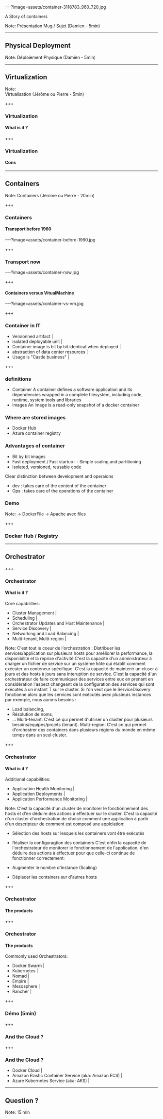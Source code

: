 ---?image=assets/container-3118783_960_720.jpg

<span class="primary-title">
    <span>A Story </span>   
    <span> of containers</span>
</span> 

Note: 
Présentation Mug / Sujet (Damien - 5min)

---

## Physical Deployment

Note: 
Déploiement Physique (Damien - 5min)

---

## Virtualization

Note:  
Virtualisation (Jérôme ou Pierre - 5min)

+++

### Virtualization 
#### What is it ?

+++

### Virtualization 
#### Cons

---

## Containers

Note: 
Containers (Jérôme ou Pierre - 20min)

+++

### Containers 
#### Transport before 1960
---?image=assets/container-before-1960.jpg

+++

### Transport now
---?image=assets/container-now.jpg

+++

#### Containers versus VitualMachine    
---?image=assets/container-vs-vm.jpg

+++ 

### Container in IT

- Versionned artifact |
- isolated deployable unit |
- Container image is bit by bit identical when deployed | 
- abstraction of data center resources |
- Usage is "Castle business" |

+++

### definitions 
- Container
A container defines a software application and its dependencies wrapped in a complete filesystem, including code, runtime, system tools and libraries
- Images
An image is a read-only snapshot of a docker container

### Where are stored images 
- Docker Hub
- Azure container registry

### Advantages of container 
- Bit by bit images
- Fast deployment / Fast startuo- - Simple scaling and partitioning
- Isolated, versioned, reusable code

Clear distinction between development and operaions
- dev : takes care of the content of the container
- Ops : takes care of the operations of the container


### Demo 

Note: 
    -> DockerFile
    -> Apache avec files

+++

### Docker Hub / Registry

---

## Orchestrator

+++

### Orchestrator 
#### What is it ?

Core capabilities:
- Cluster Management |
- Scheduling |
- Orchestrator Updates and Host Maintenance |
- Service Discovery |
- Networking and Load Balancing |
- Multi-tenant, Multi-region |

Note: 
C'est tout le coeur de l'orchestration : Distribuer les services/application sur plusieurs hosts pour améliorer la performance, la disponibilité et la reprise d'activité
C'est la capacité d'un administrateur à charger un fichier de service sur un système hôte qui établit comment exécuter un conteneur spécifique. 
C'est la capacité de maintenir un cluser à jours et des hosts à jours sans interuption de service.
C'est la capacité d'un orchestrateur de faire communiquer des services entre eux en prenant en considération l'aspect changeant de la configuration des services qui sont exécutés à un instant T sur le cluster.
Si l'on veut que le ServiceDisovery fonctionne alors que les services sont exécutés avec plusieurs instances par exemple, nous aurons besoins : 
* Load balancing,
* Résolution de noms, 
* ...
Multi-tenant: C'est ce qui permet d'utiliser un cluster pour plusieurs besoins/equipes/projets (tenant). 
Multi-region: C'est ce qui permet d'orchestrer des containers dans plusieurs régions du monde en même temps dans un seul cluster.

+++

### Orchestrator 
#### What is it ?

Additional capabilities:
- Application Health Monitoring |
- Application Deployments |
- Application Performance Monitoring |

Note: 
C'est la capacité d'un cluster de monitorer le fonctionnement des hosts et d'en déduire des actions à effectuer sur le cluster.
C'est la capacité d'un cluster d'orchestration de choisir comment une application à partir d'un descripteur de comment est composé une applciation: 

* Sélection des hosts sur lesquels les containers vont être exécutés
* Réaliser la configuragtion des containers
C'est enfin la capacité de l'orchestrateur de monitorer le fonctionnement de l'application, d'en déduire des actions à effectuer pour que celle-ci continue de fonctionner correctement:

* Augmenter le nombre d'instance (Scaling)
* Déplacer les containers sur d'autres hosts

+++

### Orchestrator 
#### The products

+++

### Orchestrator
#### The products

Commonly used Orchestrators: 
- Docker Swarm | 
- Kubernetes |
- Nomad |
- Empire |
- Mesosphere |
- Rancher |

+++

### Démo (5min)

+++

### And the Cloud ? 

+++

### And the Cloud ? 

- Docker Cloud |
- Amazon Elastic Container Service (aka: Amazon ECS) |
- Azure Kubernetes Service (aka: AKS) | 

---

## Question ?

Note: 15 min